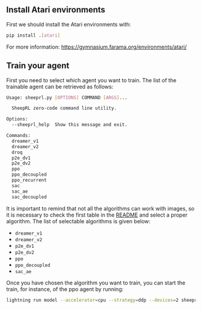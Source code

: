 ## Install Atari environments
First we should install the Atari environments with:

```bash
pip install .[atari]
```

For more information: https://gymnasium.farama.org/environments/atari/ 

## Train your agent
First you need to select which agent you want to train. The list of the trainable agent can be retrieved as follows:

```bash
Usage: sheeprl.py [OPTIONS] COMMAND [ARGS]...

  SheepRL zero-code command line utility.

Options:
  --sheeprl_help  Show this message and exit.

Commands:
  dreamer_v1
  dreamer_v2
  droq
  p2e_dv1
  p2e_dv2
  ppo
  ppo_decoupled
  ppo_recurrent
  sac
  sac_ae
  sac_decoupled
```

It is important to remind that not all the algorithms can work with images, so it is necessary to check the first table in the [README](../README.md) and select a proper algorithm.
The list of selectable algorithms is given below:
* `dreamer_v1`
* `dreamer_v2`
* `p2e_dv1`
* `p2e_dv2`
* `ppo`
* `ppo_decoupled`
* `sac_ae`

Once you have chosen the algorithm you want to train, you can start the train, for instance, of the ppo agent by running:

```bash
lightning run model --accelerator=cpu --strategy=ddp --devices=2 sheeprl.py ppo --env_id PongNoFrameskip-v4 --cnn_keys rgb
```